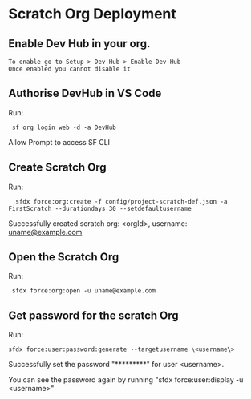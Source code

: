# Scratch Org Deployment

## Enable Dev Hub in your org.
    To enable go to Setup > Dev Hub > Enable Dev Hub
    Once enabled you cannot disable it
## Authorise DevHub in VS Code
Run:

     sf org login web -d -a DevHub
 
 Allow Prompt to access SF CLI

## Create Scratch Org
Run:

      sfdx force:org:create -f config/project-scratch-def.json -a FirstScratch --durationdays 30 --setdefaultusername
 
 Successfully created scratch org: \<orgId\>, username: uname@example.com

 ## Open the Scratch Org
 Run:
 
     sfdx force:org:open -u uname@example.com

## Get password for the scratch Org
Run:

    sfdx force:user:password:generate --targetusername \<username\>

 Successfully set the password "*********" for user \<username\>.

 You can see the password again by running "sfdx force:user:display -u \<username\>"